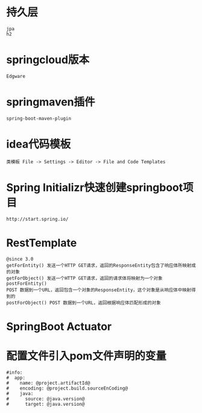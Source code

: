 # 持久层
    jpa
    h2
# springcloud版本
    Edgware
# springmaven插件 
    spring-boot-maven-plugin
# idea代码模板
    类模板 File -> Settings -> Editor -> File and Code Templates
# Spring Initializr快速创建springboot项目
    http://start.spring.io/
# RestTemplate
    @since 3.0
    getForEntity() 发送一个HTTP GET请求，返回的ResponseEntity包含了响应体所映射成的对象
    getForObject() 发送一个HTTP GET请求，返回的请求体将映射为一个对象
    postForEntity() 
    POST 数据到一个URL，返回包含一个对象的ResponseEntity，这个对象是从响应体中映射得 
    到的
    postForObject() POST 数据到一个URL，返回根据响应体匹配形成的对象
# SpringBoot Actuator
# 配置文件引入pom文件声明的变量
    #info:
    #  app:
    #    name: @project.artifactId@
    #    encoding: @project.build.sourceEnCoding@
    #    java:
    #      source: @java.version@
    #      target: @java.version@


